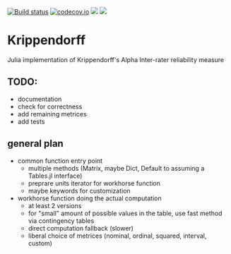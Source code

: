 [![Build status](https://github.com/FPGro/Krippendorff.jl/workflows/ci/badge.svg)](https://github.com/FPGro/Krippendorff.jl/actions)
[![codecov.io](http://codecov.io/github/FPGro/Krippendorff.jl/coverage.svg?branch=main)](http://codecov.io/github/FPGro/Krippendorff.jl?branch=main)
[![](https://img.shields.io/badge/docs-stable-blue.svg)](https://FPGro.github.io/Krippendorff.jl/stable)
[![](https://img.shields.io/badge/docs-dev-blue.svg)](https://FPGro.github.io/Krippendorff.jl/dev)

# Krippendorff
Julia implementation of Krippendorff's Alpha Inter-rater reliability measure

## TODO:
- documentation
- check for correctness
- add remaining metrices
- add tests

## general plan
- common function entry point
    - multiple methods (Matrix, maybe Dict, Default to assuming a Tables.jl interface)
    - preprare units iterator for workhorse function
    - maybe keywords for customization
- workhorse function doing the actual computation
    - at least 2 versions
    - for "small" amount of possible values in the table, use fast method via contingency tables
    - direct computation fallback (slower)
    - liberal choice of metrices (nominal, ordinal, squared, interval, custom)
